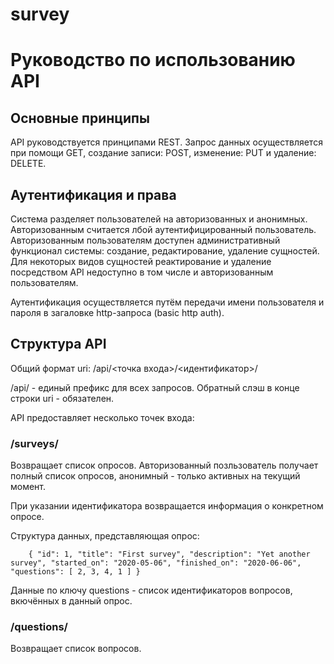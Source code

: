 # survey
# Руководство по использованию API

## Основные принципы

API руководствуется принципами REST. Запрос данных осуществляется при помощи GET, создание записи: POST, изменение: PUT и удаление:  DELETE.

## Аутентификация и права
Система разделяет пользователей на авторизованных и анонимных. Авторизованным считается лбой аутентифицированный пользователь.
Авторизованным пользователям доступен административный функционал системы: создание, редактирование, удаление сущностей.
Для некоторых видов сущностей реактирование и удаление посредством API недоступно в том числе и авторизованным пользователям.

Аутентификация осуществляется путём передачи имени пользователя и пароля в загаловке http-запроса (basic http auth).

## Структура API

Общий формат uri: /api/<точка входа>/<идентификатор>/

/api/ - единый префикс для всех запросов. Обратный слэш в конце строки uri - обязателен.

 API предоставляет несколько точек входа:
 ### /surveys/
Возвращает список опросов. Авторизованный позльзователь получает полный список опросов, анонимный - только активных на текущий момент.

При указании идентификатора возвращается информация о конкретном опросе.

 Структура данных, представляющая опрос:
 
 `    {
          "id": 1,
          "title": "First survey",
          "description": "Yet another survey",
          "started_on": "2020-05-06",
          "finished_on": "2020-06-06",
          "questions": [
              2,
              3,
              4,
              1
          ]
      }`
      
Данные по ключу questions - список идентификаторов вопросов, вкючённых в данный опрос.

 ### /questions/
 Возвращает список вопросов.